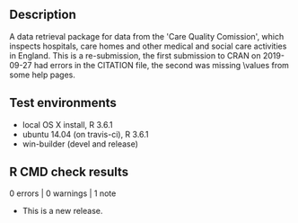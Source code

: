 ## Description

A data retrieval package for data from the 'Care Quality Comission', which
inspects hospitals, care homes and other medical and social care activities in
England. This is a re-submission, the first submission to CRAN on 2019-09-27 
had errors in the CITATION file, the second was missing \values from some
help pages.


## Test environments
* local OS X install, R 3.6.1
* ubuntu 14.04 (on travis-ci), R 3.6.1
* win-builder (devel and release)

## R CMD check results

0 errors | 0 warnings | 1 note

* This is a new release.
